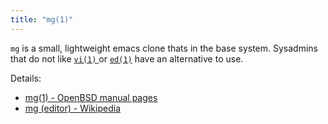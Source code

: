 ```yaml
---
title: "mg(1)"
---
```


`mg` is a small, lightweight emacs clone thats in the base system. Sysadmins
that do not like [`vi(1)` ](http://man.openbsd.org/vi.1)
or [`ed(1)`](http://man.openbsd.org/ed.1) have an alternative to use.

Details:

* [mg(1) - OpenBSD manual pages](http://man.openbsd.org/OpenBSD-current/man1/mg.1)
* [mg (editor) - Wikipedia](https://en.wikipedia.org/wiki/Mg_(editor))
